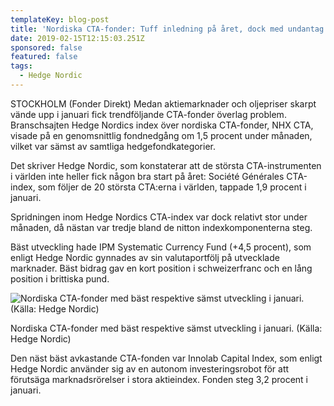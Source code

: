 ```yaml
---
templateKey: blog-post
title: 'Nordiska CTA-fonder: Tuff inledning på året, dock med undantag'
date: 2019-02-15T12:15:03.251Z
sponsored: false
featured: false
tags:
  - Hedge Nordic
---
```

STOCKHOLM (Fonder Direkt) Medan aktiemarknader och oljepriser skarpt vände upp i januari fick trendföljande CTA-fonder överlag problem. Branschsajten Hedge Nordics index över nordiska CTA-fonder, NHX CTA, visade på en genomsnittlig fondnedgång om 1,5 procent under månaden, vilket var sämst av samtliga hedgefondkategorier.

Det skriver Hedge Nordic, som konstaterar att de största CTA-instrumenten i världen inte heller fick någon bra start på året: Société Générales CTA-index, som följer de 20 största CTA:erna i världen, tappade 1,9 procent i januari.

Spridningen inom Hedge Nordics CTA-index var dock relativt stor under månaden, då nästan var tredje bland de nitton indexkomponenterna steg.

Bäst utveckling hade IPM Systematic Currency Fund (+4,5 procent), som enligt Hedge Nordic gynnades av sin valutaportfölj på utvecklade marknader. Bäst bidrag gav en kort position i schweizerfranc och en lång position i brittiska pund.

![Nordiska CTA-fonder med bäst respektive sämst utveckling i januari. (Källa: Hedge Nordic)](/img/hedgen15feb.png)

<span class="image-caption">Nordiska CTA-fonder med bäst respektive sämst utveckling i januari. (Källa: Hedge Nordic)</span>

Den näst bäst avkastande CTA-fonden var Innolab Capital Index, som enligt Hedge Nordic använder sig av en autonom investeringsrobot för att förutsäga marknadsrörelser i stora aktieindex. Fonden steg 3,2 procent i januari.
